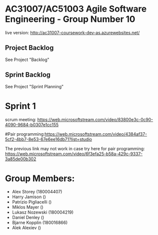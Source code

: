 # AC31007/AC51003 Agile Software Engineering - Group Number 10

 live version: http://ac31007-coursework-dev-as.azurewebsites.net/
 
 ## Project Backlog
See Project "Backlog"
 
 ## Sprint Backlog
 See Project "Sprint Planning"
 
 # Sprint 1
 scrum meeting: https://web.microsoftstream.com/video/83800e3c-0c90-4090-9684-b0307e1cc155
 
 #Pair programming:https://web.microsoftstream.com/video/4384af37-5cf2-4bb7-8e53-67e6ee16db71?list=studio

The previous link may not work in case try here for pair programming: https://web.microsoftstream.com/video/6f3efa25-b58a-429c-9337-3a85de00b302

# Group Members:

- Alex Storey (180004407)
- Harry Jamison ()
- Patrizio Pigliacelli ()
- Miklos Mayer ()
- Lukasz Nozewski (180004219)
- Daniel Denley ()
- Bjarne Kopplin (180016866)
- Alek Alexiev ()
